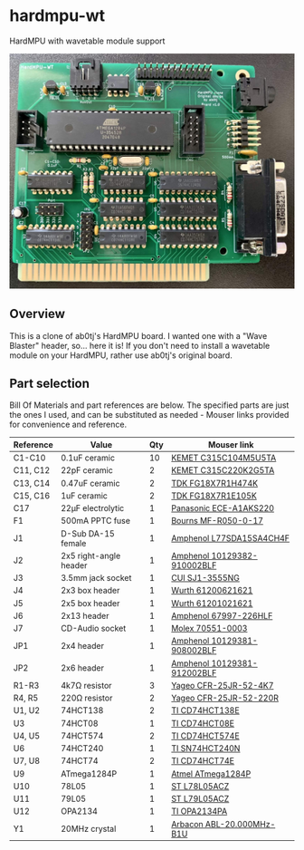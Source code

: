 # hardmpu-wt
 HardMPU with wavetable module support

![Assembled HardMPU](/img/assembled.jpg)

## Overview
This is a clone of ab0tj's HardMPU board. I wanted one with a "Wave Blaster" header, so... here it is! If you don't need to install a wavetable module on your HardMPU, rather use ab0tj's original board.

## Part selection
Bill Of Materials and part references are below. The specified parts are just the ones I used, and can be substituted as needed - Mouser links provided for convenience and reference.

| Reference | Value | Qty | Mouser link |
| --------- | ----- | --- | ----------- |
| C1-C10 | 0.1uF ceramic | 10 | [KEMET C315C104M5U5TA](https://www.mouser.com/ProductDetail/80-C315C104M5U-TR) |
| C11, C12 | 22pF ceramic | 2 | [KEMET C315C220K2G5TA](https://www.mouser.com/ProductDetail/80-C315C220K2G) |
| C13, C14 | 0.47uF ceramic | 2 | [TDK FG18X7R1H474K](https://www.mouser.com/ProductDetail/810-FG18X7R1H474KRT0) |
| C15, C16 | 1uF ceramic | 2 | [TDK FG18X7R1E105K](https://www.mouser.com/ProductDetail/810-FG18X7R1E105KRT0) |
| C17 | 22μF electrolytic | 1 | [Panasonic ECE-A1AKS220](https://www.mouser.com/ProductDetail/667-ECE-A1AKS220) |
| F1 | 500mA PPTC fuse | 1 | [Bourns MF-R050-0-17](https://www.mouser.com/ProductDetail/652-MF-R050-0-17) |
| J1 | D-Sub DA-15 female | 1 | [Amphenol L77SDA15SA4CH4F](https://www.mouser.com/ProductDetail/523-L77SDA15SA4CH4F) |
| J2 | 2x5 right-angle header | 1 | [Amphenol 10129382-910002BLF](https://www.mouser.com/ProductDetail/649-1012938291002BLF) |
| J3 | 3.5mm jack socket | 1 | [CUI SJ1-3555NG](https://www.mouser.com/ProductDetail/490-SJ1-3555NG) |
| J4 | 2x3 box header | 1 | [Wurth 61200621621](https://www.mouser.com/ProductDetail/710-61200621621) |
| J5 | 2x5 box header | 1 | [Wurth 61201021621](https://www.mouser.com/ProductDetail/710-61201021621) |
| J6 | 2x13 header | 1 | [Amphenol 67997-226HLF](https://www.mouser.com/ProductDetail/649-67997-226HLF) |
| J7 | CD-Audio socket | 1 | [Molex 70551-0003](https://www.mouser.com/ProductDetail/538-70551-0003) |
| JP1 | 2x4 header | 1 | [Amphenol 10129381-908002BLF](https://www.mouser.com/ProductDetail/649-1012938190802BLF) |
| JP2 | 2x6 header | 1 | [Amphenol 10129381-912002BLF](https://www.mouser.com/ProductDetail/649-1012938191202BLF) |
| R1-R3 | 4k7Ω resistor | 3 | [Yageo CFR-25JR-52-4K7](https://www.mouser.com/ProductDetail/603-CFR-25JR-524K7) |
| R4, R5 | 220Ω resistor | 2 | [Yageo CFR-25JR-52-220R](https://www.mouser.com/ProductDetail/603-CFR-25JR-52220R) |
| U1, U2 | 74HCT138 | 2 | [TI CD74HCT138E](https://www.mouser.com/ProductDetail/595-CD74HCT138E) |
| U3 | 74HCT08 | 1 | [TI CD74HCT08E](https://www.mouser.com/ProductDetail/595-CD74HCT08E) |
| U4, U5 | 74HCT574 | 2 | [TI CD74HCT574E](https://www.mouser.com/ProductDetail/595-CD74HCT574E) |
| U6 | 74HCT240 | 1 | [TI SN74HCT240N](https://www.mouser.com/ProductDetail/595-SN74HCT240N) |
| U7, U8 | 74HCT74 | 2 | [TI CD74HCT74E](https://www.mouser.com/ProductDetail/595-CD74HCT74E) |
| U9 | ATmega1284P | 1 | [Atmel ATmega1284P](https://www.mouser.com/ProductDetail/556-ATMEGA1284P-PU) |
| U10 | 78L05 | 1 | [ST L78L05ACZ](https://www.mouser.com/ProductDetail/511-L78L05ACZ) |
| U11 | 79L05 | 1 | [ST L79L05ACZ](https://www.mouser.com/ProductDetail/511-L79L05ACZ) |
| U12 | OPA2134 | 1 | [TI OPA2134PA](https://www.mouser.com/ProductDetail/595-OPA2134PA) |
| Y1 | 20MHz crystal | 1 | [Arbacon ABL-20.000MHz-B1U](https://www.mouser.com/ProductDetail/815-ABL-20-B1U) |

